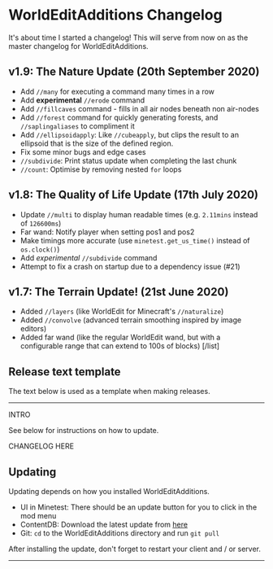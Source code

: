 # WorldEditAdditions Changelog
It's about time I started a changelog! This will serve from now on as the master changelog for WorldEditAdditions.


## v1.9: The Nature Update (20th September 2020)
 - Add `//many` for executing a command many times in a row
 - Add **experimental** `//erode` command
 - Add `//fillcaves` command - fills in all air nodes beneath non air-nodes
 - Add `//forest` command for quickly generating forests, and `//saplingaliases` to compliment it
 - Add `//ellipsoidapply`: Like `//cubeapply`, but clips the result to an ellipsoid that is the size of the defined region.
 - Fix some minor bugs and edge cases
 - `//subdivide`: Print status update when completing the last chunk
 - `//count`: Optimise by removing nested `for` loops


## v1.8: The Quality of Life Update (17th July 2020)
 - Update `//multi` to display human readable times (e.g. `2.11mins` instead of `126600ms`)
 - Far wand: Notify player when setting pos1 and pos2
 - Make timings more accurate (use `minetest.get_us_time()` instead of `os.clock()`)
 - Add _experimental_ `//subdivide` command
 - Attempt to fix a crash on startup due to a dependency issue (#21)


## v1.7: The Terrain Update! (21st June 2020)
 - Added `//layers` (like WorldEdit for Minecraft's `//naturalize`)
 - Added `//convolve` (advanced terrain smoothing inspired by image editors)
 - Added far wand (like the regular WorldEdit wand, but with a configurable range that can extend to 100s of blocks)
[/list]


## Release text template
The text below is used as a template when making releases.

--------

INTRO

See below for instructions on how to update.

CHANGELOG HERE


## Updating
Updating depends on how you installed WorldEditAdditions.

 - UI in Minetest: There should be an update button for you to click in the mod menu
 - ContentDB: Download the latest update from [here](https://content.minetest.net/packages/Starbeamrainbowlabs/worldeditadditions/)
 - Git: `cd` to the WorldEditAdditions directory and run `git pull`

After installing the update, don't forget to restart your client and / or server.


--------
